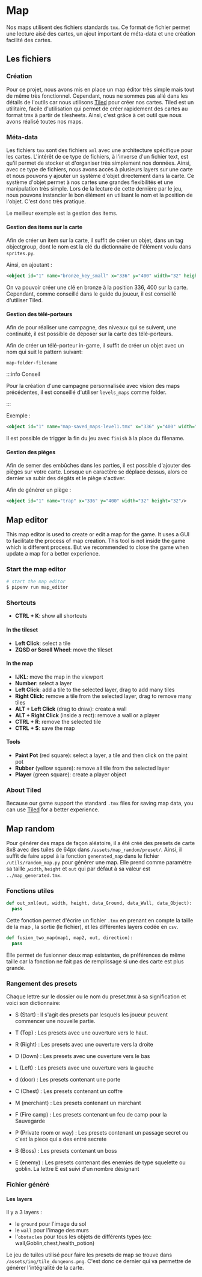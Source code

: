 # Map

Nos maps utilisent des fichiers standards `tmx`. Ce format de fichier permet une lecture aisé des cartes, un ajout important de méta-data et une création facilité des cartes.

## Les fichiers

### Création

Pour ce projet, nous avons mis en place un map éditor très simple mais tout de même très fonctionnel. Cependant, nous ne sommes pas allé dans les détails de l'outils car nous utilisons [Tiled](https://www.mapeditor.org/) pour créer nos cartes. Tiled est un utilitaire, facile d'utilisation qui permet de créer rapidement des cartes au format tmx à partir de tilesheets. Ainsi, c'est grâce à cet outil que nous avons réalisé toutes nos maps.

### Méta-data

Les fichiers `tmx` sont des fichiers `xml` avec une architecture spécifique pour les cartes. L'intérêt de ce type de fichiers, à l'inverse d'un fichier text, est qu'il permet de stocker et d'organiser très simplement nos données. Ainsi, avec ce type de fichiers, nous avons accès à plusieurs layers sur une carte et nous pouvons y ajouter un système d'objet directement dans la carte. Ce système d'objet permet à nos cartes une grandes flexibilités et une manipulation très simple. Lors de la lecture de cette dernière par le jeu, nous pouvons instancier le bon élément en utilisant le nom et la position de l'objet. C'est donc très pratique.

Le meilleur exemple est la gestion des items.

#### Gestion des items sur la carte

Afin de créer un item sur la carte, il suffit de créer un objet, dans un tag objectgroup, dont le nom est la clé du dictionnaire de l'élément voulu dans `sprites.py`.

Ainsi, en ajoutant :

```xml
<object id="1" name="bronze_key_small" x="336" y="400" width="32" height="32"/>
```

On va pouvoir créer une clé en bronze à la position 336, 400 sur la carte. Cependant, comme conseillé dans le guide du joueur, il est conseillé d'utiliser Tiled.

#### Gestion des télé-porteurs

Afin de pour réaliser une campagne, des niveaux qui se suivent, une continuité, il est possible de déposer sur la carte des télé-porteurs.

Afin de créer un télé-porteur in-game, il suffit de créer un objet avec un nom qui suit le pattern suivant:

`map-folder-filename`

:::info Conseil

Pour la création d'une campagne personnalisée avec vision des maps précédentes, il est conseillé d'utiliser `levels_maps` comme folder.

:::

Exemple :

```xml
<object id="1" name="map-saved_maps-level1.tmx" x="336" y="400" width="32" height="32"/>
```

Il est possible de trigger la fin du jeu avec `finish` à la place du filename.

#### Gestion des pièges

Afin de semer des embûches dans les parties, il est possible d'ajouter des pièges sur votre carte. Lorsque un caractère se déplace dessus, alors ce dernier va subir des dégâts et le piège s'activer.

Afin de générer un piège :

```xml
<object id="1" name="trap" x="336" y="400" width="32" height="32"/>
```

## Map editor

This map editor is used to create or edit a map for the game. It uses a GUI to facilitate the process of map creation. This tool is not inside the game which is different process. But we recommended to close the game when update a map for a better experience.

### Start the map editor

```sh
# start the map editor
$ pipenv run map_editor
```

### Shortcuts

- **CTRL + K**: show all shortcuts

#### In the tileset

- **Left Click**: select a tile
- **ZQSD or Scroll Wheel**: move the tileset

#### In the map

- **IJKL**: move the map in the viewport
- **Number**: select a layer
- **Left Click**: add a tile to the selected layer, drag to add many tiles
- **Right Click**: remove a tile from the selected layer, drag to remove many tiles
- **ALT + Left Click** (drag to draw): create a wall
- **ALT + Right Click** (inside a rect): remove a wall or a player
- **CTRL + R**: remove the selected tile
- **CTRL + S**: save the map

#### Tools

- **Paint Pot** (red square): select a layer, a tile and then click on the paint pot
- **Rubber** (yellow square): remove all tile from the selected layer
- **Player** (green square): create a player object

### About Tiled

Because our game support the standard `.tmx` files for saving map data, you can use [Tiled](https://www.mapeditor.org/) for a better experience.

## Map random

Pour générer des maps de façon aléatoire, il a été créé des presets de carte 8x8 avec des tuiles de 64px dans `/assets/map_random/preset/`. Ainsi, il suffit de faire appel à la fonction `generated_map` dans le fichier `/utils/random_map.py` pour générer une map. Elle prend comme paramètre sa taille ,`width`, `height` et `out` qui par défaut à sa valeur est `../map_generated.tmx`.

### Fonctions utiles

```py
def out_xml(out, width, height, data_Ground, data_Wall, data_Object):
  pass
```

Cette fonction permet d'écrire un fichier `.tmx` en prenant en compte la taille de la map , la sortie (le fichier), et les différentes layers codée en `csv`.

```py
def fusion_two_map(map1, map2, out, direction):
  pass
```

Elle permet de fusionner deux map existantes, de préférences de même taille car la fonction ne fait pas de remplissage si une des carte est plus grande.

### Rangement des presets

Chaque lettre sur le dossier ou le nom du preset.tmx à sa signification et voici son dictionnaire:

- S (Start) : Il s'agit des presets par lesquels les joueur peuvent commencer une nouvelle partie.

- T (Top) : Les presets avec une ouverture vers le haut.

- R (Right) : Les presets avec une ouverture vers la droite

- D (Down) : Les presets avec une ouverture vers le bas

- L (Left) : Les presets avec une ouverture vers la gauche

- d (door) : Les presets contenant une porte

- C (Chest) : Les presets contenant un coffre

- M (merchant) : Les presets contenant un marchant

- F (Fire camp) : Les presets contenant un feu de camp pour la Sauvegarde

- P (Private room or way) : Les presets contenant un passage secret ou c'est la piece qui a des entré secrete

- B (Boss) : Les presets contenant un boss

- E (enemy) : Les presets contenant des enemies de type squelette ou goblin. La lettre E est suivi d'un nombre désignant

### Fichier généré

#### Les layers

Il y a 3 layers :

- le `ground` pour l'image du sol
- le `wall` pour l'image des murs
- l'`obstacles` pour tous les objets de différents types (ex: wall,Goblin,chest,health_potion)

Le jeu de tuiles utilisé pour faire les presets de map se trouve dans `/assets/img/tile_dungeons.png`. C'est donc ce dernier qui va permettre de générer l'intégralité de la carte.
